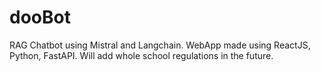 # **dooBot**

RAG Chatbot using Mistral and Langchain. WebApp made using ReactJS, Python, FastAPI. Will add whole school regulations in the future.
